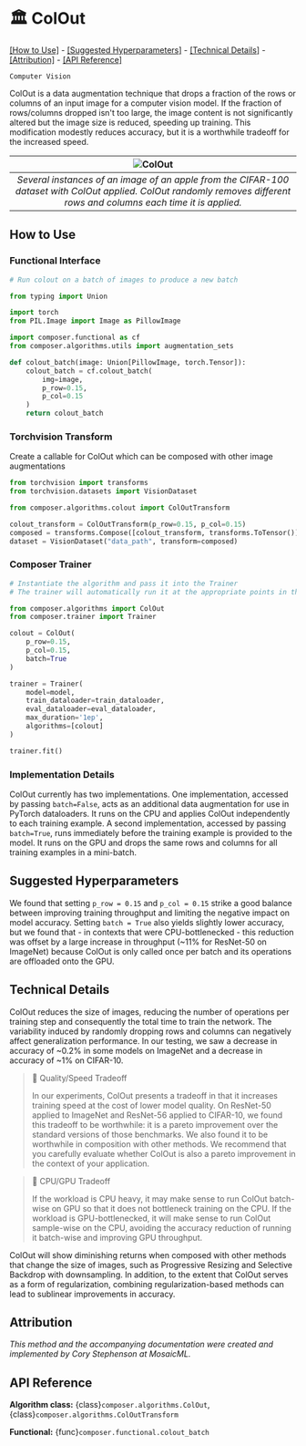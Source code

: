 # 🏛️ ColOut

[\[How to Use\]](#how-to-use) - [\[Suggested Hyperparameters\]](#suggested-hyperparameters) - [\[Technical Details\]](#technical-details) - [\[Attribution\]](#attribution) - [\[API Reference\]](#api-reference)

`Computer Vision`

ColOut is a data augmentation technique that drops a fraction of the rows or columns of an input image for a computer vision model.
If the fraction of rows/columns dropped isn't too large, the image content is not significantly altered but the image size is reduced, speeding up training.
This modification modestly reduces accuracy, but it is a worthwhile tradeoff for the increased speed.

| ![ColOut](https://storage.googleapis.com/docs.mosaicml.com/images/methods/col_out.png) |
|:--:
|*Several instances of an image of an apple from the CIFAR-100 dataset with ColOut applied. ColOut randomly removes different rows and columns each time it is applied.*|

## How to Use

### Functional Interface

```python
# Run colout on a batch of images to produce a new batch

from typing import Union

import torch
from PIL.Image import Image as PillowImage

import composer.functional as cf
from composer.algorithms.utils import augmentation_sets

def colout_batch(image: Union[PillowImage, torch.Tensor]):
    colout_batch = cf.colout_batch(
        img=image,
        p_row=0.15,
        p_col=0.15
    )
    return colout_batch
```

###  Torchvision Transform

Create a callable for ColOut which can be composed with other image augmentations

```python
from torchvision import transforms
from torchvision.datasets import VisionDataset

from composer.algorithms.colout import ColOutTransform

colout_transform = ColOutTransform(p_row=0.15, p_col=0.15)
composed = transforms.Compose([colout_transform, transforms.ToTensor()])
dataset = VisionDataset("data_path", transform=composed)
```

### Composer Trainer

<!--pytest.mark.gpu-->
<!--
```python
from torch.utils.data import DataLoader
from tests.common import RandomClassificationDataset, SimpleModel

model = SimpleModel()
train_dataloader = DataLoader(RandomClassificationDataset())
eval_dataloader = DataLoader(RandomClassificationDataset())
```
-->
<!--pytest-codeblocks:cont-->
```python
# Instantiate the algorithm and pass it into the Trainer
# The trainer will automatically run it at the appropriate points in the training loop

from composer.algorithms import ColOut
from composer.trainer import Trainer

colout = ColOut(
    p_row=0.15,
    p_col=0.15,
    batch=True
)

trainer = Trainer(
    model=model,
    train_dataloader=train_dataloader,
    eval_dataloader=eval_dataloader,
    max_duration='1ep',
    algorithms=[colout]
)

trainer.fit()
```

### Implementation Details

ColOut currently has two implementations.
One implementation, accessed by passing `batch=False`, acts as an additional data augmentation for use in PyTorch dataloaders. It runs on the CPU and applies ColOut independently to each training example.
A second implementation, accessed by passing `batch=True`, runs immediately before the training example is provided to the model. It runs on the GPU and drops the same rows and columns for all training examples in a mini-batch.

## Suggested Hyperparameters

We found that setting `p_row = 0.15` and `p_col = 0.15` strike a good balance between improving training throughput and limiting the negative impact on model accuracy. Setting `batch = True` also yields slightly lower accuracy, but we found that - in contexts that were CPU-bottlenecked - this reduction was offset by a large increase in throughput (~11% for ResNet-50 on ImageNet) because ColOut is only called once per batch and its operations are offloaded onto the GPU.

## Technical Details

ColOut reduces the size of images, reducing the number of operations per training step and consequently the total time to train the network.
The variability induced by randomly dropping rows and columns can negatively affect generalization performance. In our testing, we saw a decrease in accuracy of ~0.2% in some models on ImageNet and a decrease in accuracy of ~1% on CIFAR-10.

> 🚧 Quality/Speed Tradeoff
>
> In our experiments, ColOut presents a tradeoff in that it increases training speed at the cost of lower model quality.
> On ResNet-50 applied to ImageNet and ResNet-56 applied to CIFAR-10, we found this tradeoff to be worthwhile: it is a pareto improvement over the standard versions of those benchmarks.
> We also found it to be worthwhile in composition with other methods.
> We recommend that you carefully evaluate whether ColOut is also a pareto improvement in the context of your application.

> 🚧 CPU/GPU Tradeoff
>
> If the workload is CPU heavy, it may make sense to run ColOut batch-wise on GPU so that it does not bottleneck training on the CPU. If the workload is GPU-bottlenecked, it will make sense to run ColOut sample-wise on the CPU, avoiding the accuracy reduction of running it batch-wise and improving GPU throughput.

ColOut will show diminishing returns when composed with other methods that change the size of images, such as Progressive Resizing and Selective Backdrop with downsampling. In addition, to the extent that ColOut serves as a form of regularization, combining regularization-based methods can lead to sublinear improvements in accuracy.

## Attribution


*This method and the accompanying documentation were created and implemented by Cory Stephenson at MosaicML.*

## API Reference

**Algorithm class:** {class}`composer.algorithms.ColOut`, {class}`composer.algorithms.ColOutTransform`

**Functional:** {func}`composer.functional.colout_batch`
